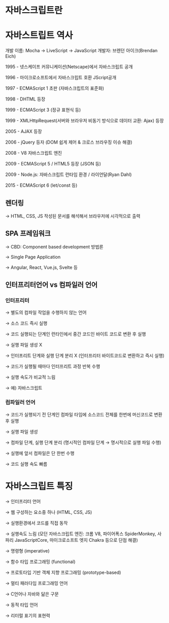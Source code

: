 

# 자바스크립트란

# 자바스트립트 역사

개발 이름: Mocha → LiveScript → JavaScript
개발자: 브렌던 아이크(Brendan Eich)

1995 - 넷스케이프 커뮤니케이션(Netscape)에서 자바스크립트 공개

1996 - 마이크로소프트에서 자바스크립트 호환 JScript공개

1997 - ECMAScript 1 초판 (자바스크립트의 표준화)

1998 - DHTML 등장

1999 - ECMAScript 3 (정규 표현식 등)

1999 - XMLHttpRequest(서버와 브라우저 비동기 방식으로 데이터 교환: Ajax) 등장

2005 - AJAX 등장

2006 - jQuery 등자 (DOM 쉽게 제어 & 크로스 브라우징 이슈 해결)

2008 - V8 자바스크립트 엔진

2009 - ECMAScript 5 / HTML5 등장 (JSON 등)

2009 - Node.js: 자바스크립트 런타임 환경 / 라이언달(Ryan Dahl)

2015 - ECMAScript 6 (let/const 등)

## 렌더링
→ HTML, CSS, JS 작성된 문서를 해석해서 브라우저에 시각적으로 출력

## SPA 프레임워크
→ CBD: Component based development 방법론

→ Single Page Application

→ Angular, React, Vue.js, Svelte 등

##  인터프리터언어 vs 컴파일러 언어
### 인터프리터
→ 별도의 컴파일 작업을 수행하지 않는 언어

→ 소스 코드 즉시 실행 

→ 코드 실행되는 단계인 런타인에서 중간 코드인 바이트 코드로 변환 후 실행

→ 실행 파일 생성 X

→ 인터프리트 단계와 실행 단계 분리 X (인터프리터 바이트코드로 변환하고 즉시 실행)

→ 코드가 실행될 때마다 인터프리트 과정 반복 수행

→ 실행 속도가 비교적 느림

→ 예) 자바스크립트

### 컴파일러 언어
→ 코드가 실행되기 전 단계인 컴파일 타임에 소스코드 전체를 한번에 머신코드로 변환 후 실행

→ 실행 파일 생성

→ 컴파일 단계, 실행 단계 분리 (명시적인 컴파일 단계 → 명시적으로 실행 파일 수행)

→ 실행에 앞서 컴파일은 단 한번 수행

→ 코드 실행 속도 빠름

# 자바스크립트 특징
→ 인터프리터 언어

→ 웹 구성하는 요소중 하나 (HTML, CSS, JS)

→ 실행환경에서 코드를 직접 동작

→ 실행속도 느림 (모던 자바스크립트 엔진: 크롬 V8, 파이어폭스 SpiderMonkey, 사파리 JavaScriptCore, 마이크로소프트 엣지 Chakra 등으로 단점 해결)

→ 명령형 (imperative)

→ 함수 타입 프로그래밍 (functional)

→ 프로토타입 기반 객체 지향 프로그래밍 (prototype-based)

→ 멀티 패러다임 프로그래밍 언어

→ C언어나 자바와 닮은 구문

→ 동적 타입 언어

→ 리터럴 표기의 표현력

